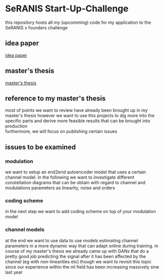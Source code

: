 # SeRANIS Start-Up-Challenge
this repository hosts all my (upcomming) code for my application to the SeRANIS x founders challenge

## idea paper
[idea paper](seranis.pdf)

## master's thesis
[master's thesis](url_to_masters_thesis)

## reference to my master's thesis
most of points we want to review have already been brought up in my master's thesis however we want to use this projects to dig more into the specific parts and derive more feasible results that can be brought into production \
furthermore, we will focus on publishing certain issues
## issues to be examined
### modulation
we want to setup an end2end autoencoder model that uses a certain channel model. in the following we want to investigate different constellation diagrams that can be obtain with regard to channel and modulations parameters as linearity, noise and orders
### coding scheme
in the next step we want to add coding scheme on top of your modulation model
### channel models
at the end we want to use data to use models estimating channel parameters in a more dynamic way that can adapt online during training. in course of my master's thesis we already came up with GANs that do a pretty good job predicting the signal after it has been affected by the channel (eg with non-linearities etc) though we want to revisit this topic since our experience within the ml field has been increasing massively sine last year